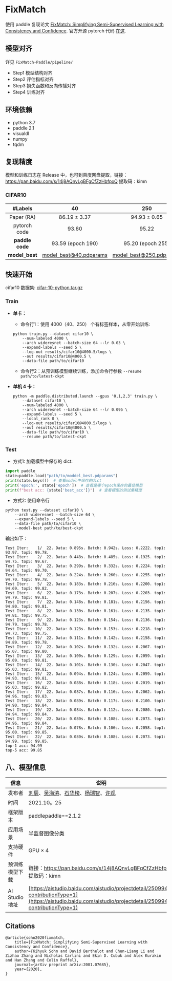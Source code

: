 # FixMatch

使用 paddle 复现论文 [FixMatch: Simplifying Semi-Supervised Learning with Consistency and Confidence](https://arxiv.org/abs/2001.07685).
官方开源 pytorch 代码 [在这](https://github.com/google-research/fixmatch).

## 模型对齐

详见 `FixMatch-Paddle/pipeline/`

- Step1 模型结构对齐
- Step2 评估指标对齐
- Step3 损失函数和反向传播对齐
- Step4 训练对齐


## 环境依赖

- python 3.7
- paddle 2.1
- visualdl
- numpy
- tqdm

## 复现精度

模型和训练日志在 Release 中，也可到百度网盘提取，链接：https://pan.baidu.com/s/14j8AQnvLgBFgCfZzHbfpxQ 
提取码：kimn

### CIFAR10

| #Labels | 40 | 250 | 4000 |
|:---:|:---:|:---:|:---:|
| Paper (RA) | 86.19 ± 3.37 | 94.93 ± 0.65 | 95.74 ± 0.05 |
| pytorch code | 93.60 | 95.22 | 95.77 |
| **paddle code** | 93.59 (epoch 190) | 95.20 (epoch 255) | 95.83 (epoch 156) |
| **model_best** | [model_best@40.pdparams](https://github.com/ImportPaddle/FixMatch-Paddle/releases/tag/trainv0.8) | [model_best@250.pdparams](https://github.com/ImportPaddle/FixMatch-Paddle/releases/tag/trainv0.8) | [model_best@4000.pdparams](https://github.com/ImportPaddle/FixMatch-Paddle/releases/tag/trainv0.8) |

## 快速开始

cifar10 数据集: [cifar-10-python.tar.gz](https://github.com/ImportPaddle/FixMatch-Paddle/releases/tag/trainv0.8)

### Train

- **单卡：**
    - 命令行1：使用 4000（40、250） 个有标签样本，从零开始训练:
    
    ```
    python train.py --dataset cifar10 \
        --num-labeled 4000 \
        --arch wideresnet --batch-size 64 --lr 0.03 \
        --expand-labels --seed 5 \
        --log-out results/cifar10@4000.5/logs \
        --out results/cifar10@4000.5 \
        --data-file path/to/cifar10
    ```
    
    - 命令行2：从预训练模型继续训练，添加命令行参数 `--resume path/to/latest-ckpt`

- **单机 4 卡：**

    ```
    python -m paddle.distributed.launch --gpus '0,1,2,3' train.py \
        --dataset cifar10 \
        --num-labeled 4000 \
        --arch wideresnet --batch-size 64 --lr 0.095 \
        --expand-labels --seed 5 \
        --local_rank 0 \
        --log-out results/cifar10@4000.5/logs \
        --out results/cifar10@4000.5 \
        --data-file path/to/cifar10 \
        --resume path/to/latest-ckpt
    ```

### Test

- 方式1: 加载模型中保存的 dict:
```python
import paddle 
state=paddle.load("path/to/moddel_best.pdparams")
print(state.keys())  # 查看model中保存的dict
print('epoch:', state['epoch'])  # 查看是哪个epoch保存的最佳模型
print(f"best acc: {state['best_acc']}")  # 查看模型的测试集精度
```

- 方式2: 使用命令行
```
python test.py --dataset cifar10 \
    --arch wideresnet --batch-size 64 \
    --expand-labels --seed 5 \
    --data-file path/to/cifar10 \
    --model-best path/to/best-ckpt
```

输出如下：

```
Test Iter:    1/  22. Data: 0.895s. Batch: 0.942s. Loss: 0.2222. top1: 93.97. top5: 99.78. 
Test Iter:    2/  22. Data: 0.448s. Batch: 0.485s. Loss: 0.1925. top1: 94.75. top5: 99.67. 
Test Iter:    3/  22. Data: 0.299s. Batch: 0.332s. Loss: 0.2224. top1: 94.64. top5: 99.70. 
Test Iter:    4/  22. Data: 0.224s. Batch: 0.260s. Loss: 0.2255. top1: 94.70. top5: 99.78. 
Test Iter:    5/  22. Data: 0.183s. Batch: 0.216s. Loss: 0.2200. top1: 94.69. top5: 99.82. 
Test Iter:    6/  22. Data: 0.173s. Batch: 0.207s. Loss: 0.2203. top1: 94.79. top5: 99.81. 
Test Iter:    7/  22. Data: 0.148s. Batch: 0.181s. Loss: 0.2156. top1: 94.80. top5: 99.81. 
Test Iter:    8/  22. Data: 0.130s. Batch: 0.161s. Loss: 0.2135. top1: 94.81. top5: 99.75. 
Test Iter:    9/  22. Data: 0.123s. Batch: 0.154s. Loss: 0.2136. top1: 94.79. top5: 99.78. 
Test Iter:   10/  22. Data: 0.123s. Batch: 0.153s. Loss: 0.2218. top1: 94.73. top5: 99.75. 
Test Iter:   11/  22. Data: 0.111s. Batch: 0.142s. Loss: 0.2158. top1: 94.89. top5: 99.78. 
Test Iter:   12/  22. Data: 0.102s. Batch: 0.132s. Loss: 0.2067. top1: 95.07. top5: 99.80. 
Test Iter:   13/  22. Data: 0.100s. Batch: 0.129s. Loss: 0.2059. top1: 95.09. top5: 99.81. 
Test Iter:   14/  22. Data: 0.101s. Batch: 0.130s. Loss: 0.2047. top1: 95.03. top5: 99.81. 
Test Iter:   15/  22. Data: 0.094s. Batch: 0.124s. Loss: 0.2059. top1: 94.93. top5: 99.81. 
Test Iter:   16/  22. Data: 0.088s. Batch: 0.118s. Loss: 0.2019. top1: 95.03. top5: 99.82. 
Test Iter:   17/  22. Data: 0.087s. Batch: 0.116s. Loss: 0.2062. top1: 94.96. top5: 99.83. 
Test Iter:   18/  22. Data: 0.089s. Batch: 0.117s. Loss: 0.2100. top1: 94.90. top5: 99.84. 
Test Iter:   19/  22. Data: 0.084s. Batch: 0.112s. Loss: 0.2080. top1: 94.94. top5: 99.84. 
Test Iter:   20/  22. Data: 0.080s. Batch: 0.108s. Loss: 0.2073. top1: 94.96. top5: 99.84. 
Test Iter:   21/  22. Data: 0.078s. Batch: 0.106s. Loss: 0.2058. top1: 95.00. top5: 99.85. 
Test Iter:   22/  22. Data: 0.080s. Batch: 0.108s. Loss: 0.2073. top1: 94.99. top5: 99.85. 
top-1 acc: 94.99
top-5 acc: 99.85
```


## 八、模型信息

| 信息 | 说明 |
| --- | --- |
| 发布者 | [刘辰](https://github.com/ttjygbtj)、[吴海涛](https://github.com/Dylan-get)、[石华榜](https://github.com/S-HuaBomb)、[杨瑞智](https://github.com/buriedms)、[许观](https://github.com/HeySUPERMELON) |
| 时间 | 2021.10。25 |
| 框架版本 | paddlepaddle==2.1.2 |
| 应用场景 | 半监督图像分类 |
| 支持硬件 | GPU × 4 |
| 预训练模型下载 | 链接：https://pan.baidu.com/s/14j8AQnvLgBFgCfZzHbfpxQ 提取码：kimn |
| AI Studio 地址 | [https://aistudio.baidu.com/aistudio/projectdetail/2509943?contributionType=1](https://aistudio.baidu.com/aistudio/projectdetail/2509943?contributionType=1) |


## Citations

```
@article{sohn2020fixmatch,
    title={FixMatch: Simplifying Semi-Supervised Learning with Consistency and Confidence},
    author={Kihyuk Sohn and David Berthelot and Chun-Liang Li and Zizhao Zhang and Nicholas Carlini and Ekin D. Cubuk and Alex Kurakin and Han Zhang and Colin Raffel},
    journal={arXiv preprint arXiv:2001.07685},
    year={2020},
}
```
